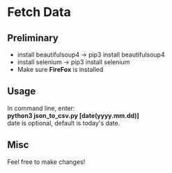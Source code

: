# Fetch Data

## Preliminary

* install beautifulsoup4 -> pip3 install beautifulsoup4  
* install selenium -> pip3 install selenium
* Make sure **FireFox** is installed

## Usage
In command line, enter:  
**python3 json_to_csv.py [date(yyyy.mm.dd)]**  
date is optional, default is today's date.

## Misc
Feel free to make changes!